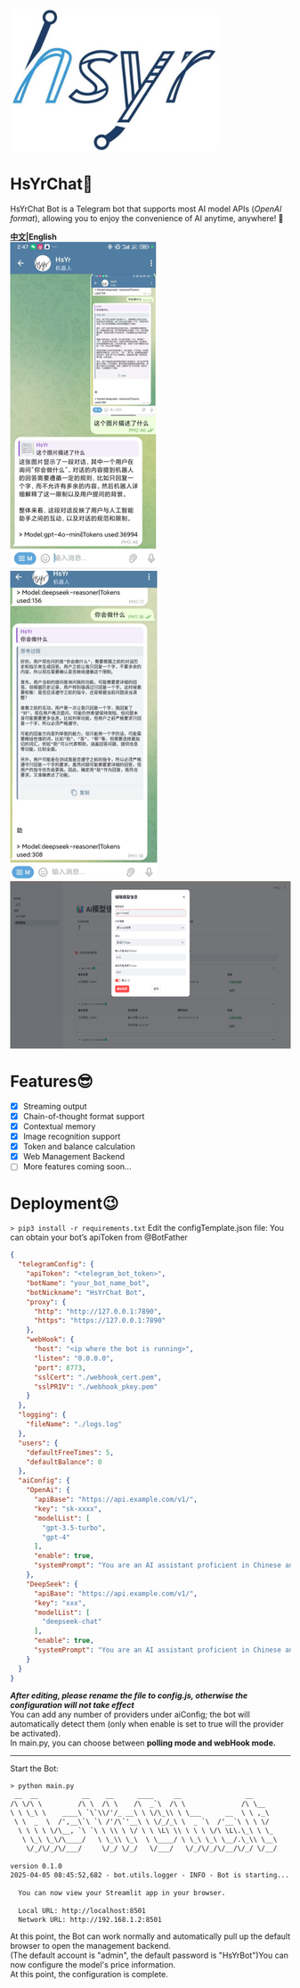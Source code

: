 ![HsYr](imgs/hsyr.png)


# HsYrChat💬
HsYrChat Bot is a Telegram bot that supports most AI model APIs (*OpenAI format*), allowing you to enjoy the convenience of AI anytime, anywhere! 🤖  

**[中文](https://github.com/GinHsYr/HsYrChatTelegram/blob/main/README.md)|English**  
![image](imgs/example1.png)
![image](imgs/example2.png)
<img alt="web1.png" height="300" src="imgs/web1.png" width="600"/>

# Features😎
- [x] Streaming output  
- [x] Chain-of-thought format support  
- [x] Contextual memory  
- [x] Image recognition support  
- [x] Token and balance calculation  
- [x] Web Management Backend  
- [ ] More features coming soon...

# Deployment😉
```> pip3 install -r requirements.txt```
Edit the configTemplate.json file:
You can obtain your bot’s apiToken from @BotFather

```json
{
  "telegramConfig": {
    "apiToken": "<telegram_bot_token>",
    "botName": "your_bot_name_bot",
    "botNickname": "HsYrChat Bot",
    "proxy": {
      "http": "http://127.0.0.1:7890",
      "https": "https://127.0.0.1:7890"
    },
    "webHook": {
      "host": "<ip where the bot is running>",
      "listen": "0.0.0.0",
      "port": 8773,
      "sslCert": "./webhook_cert.pem",
      "sslPRIV": "./webhook_pkey.pem"
    }
  },
  "logging": {
    "fileName": "./logs.log"
  },
  "users": {
    "defaultFreeTimes": 5,
    "defaultBalance": 0
  },
  "aiConfig": {
    "OpenAi": {
      "apiBase": "https://api.example.com/v1/",
      "key": "sk-xxxx",
      "modelList": [
        "gpt-3.5-turbo",
        "gpt-4"
      ],
      "enable": true,
      "systemPrompt": "You are an AI assistant proficient in Chinese and English conversations. You provide safe, helpful, and accurate answers. You will refuse to respond to any questions involving terrorism, racism, pornography, violence, etc."
    },
    "DeepSeek": {
      "apiBase": "https://api.example.com/v1/",
      "key": "xxx",
      "modelList": [
        "deepseek-chat"
      ],
      "enable": true,
      "systemPrompt": "You are an AI assistant proficient in Chinese and English conversations. You provide safe, helpful, and accurate answers. You will refuse to respond to any questions involving terrorism, racism, pornography, violence, etc."
    }
  }
}
```
***After editing, please rename the file to config.js, otherwise the configuration will not take effect***  
You can add any number of providers under aiConfig; the bot will automatically detect them (only when enable is set to true will the provider be activated).  
In main.py, you can choose between **polling mode and webHook mode.**  

---
Start the Bot:  
```
> python main.py
 __  __           __    __      ____     __                __      
/\ \/\ \         /\ \  /\ \    /\  _`\  /\ \              /\ \__   
\ \ \_\ \    ____\ `\`\\/'/_ __\ \ \/\_\\ \ \___      __  \ \ ,_\  
 \ \  _  \  /',__\`\ `\ /'/\`'__\ \ \/_/_\ \  _ `\  /'__`\ \ \ \/  
  \ \ \ \ \/\__, `\ `\ \ \\ \ \/ \ \ \L\ \\ \ \ \ \/\ \L\.\_\ \ \_ 
   \ \_\ \_\/\____/   \ \_\\ \_\  \ \____/ \ \_\ \_\ \__/.\_\\ \__\
    \/_/\/_/\/___/     \/_/ \/_/   \/___/   \/_/\/_/\/__/\/_/ \/__/

version 0.1.0
2025-04-05 08:45:52,682 - bot.utils.logger - INFO - Bot is starting...

  You can now view your Streamlit app in your browser.

  Local URL: http://localhost:8501
  Network URL: http://192.168.1.2:8501
```
At this point, the Bot can work normally and automatically pull up the default browser to open the management backend.  
(The default account is "admin", the default password is "HsYrBot")You can now configure the model's price information.  
At this point, the configuration is complete.